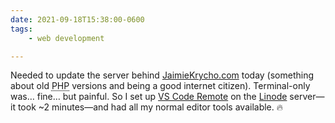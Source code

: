 ```yaml
---
date: 2021-09-18T15:38:00-0600
tags:
    - web development

---
```


Needed to update the server behind [JaimieKrycho.com][jk] today (something about old <abbr title="PHP: Hypertext Preprocessor">PHP</abbr> versions and being a good internet citizen). Terminal-only was… fine… but painful. So I set up [VS Code Remote][vscr] on the [Linode][linode] server—it took ~2 minutes—and had all my normal editor tools available. 🔥

[jk]: https://jaimiekrycho.com
[vscr]: https://code.visualstudio.com/docs/remote/remote-overview
[linode]: https://www.linode.com